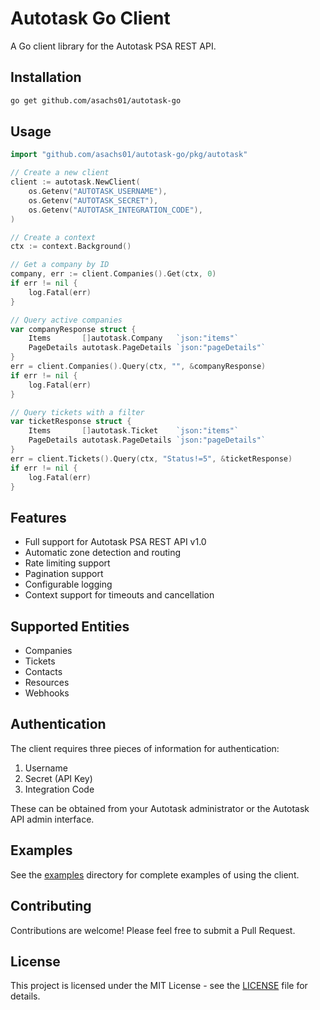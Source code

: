 # Autotask Go Client

A Go client library for the Autotask PSA REST API.

## Installation

```bash
go get github.com/asachs01/autotask-go
```

## Usage

```go
import "github.com/asachs01/autotask-go/pkg/autotask"

// Create a new client
client := autotask.NewClient(
	os.Getenv("AUTOTASK_USERNAME"),
	os.Getenv("AUTOTASK_SECRET"),
	os.Getenv("AUTOTASK_INTEGRATION_CODE"),
)

// Create a context
ctx := context.Background()

// Get a company by ID
company, err := client.Companies().Get(ctx, 0)
if err != nil {
	log.Fatal(err)
}

// Query active companies
var companyResponse struct {
	Items       []autotask.Company   `json:"items"`
	PageDetails autotask.PageDetails `json:"pageDetails"`
}
err = client.Companies().Query(ctx, "", &companyResponse)
if err != nil {
	log.Fatal(err)
}

// Query tickets with a filter
var ticketResponse struct {
	Items       []autotask.Ticket    `json:"items"`
	PageDetails autotask.PageDetails `json:"pageDetails"`
}
err = client.Tickets().Query(ctx, "Status!=5", &ticketResponse)
if err != nil {
	log.Fatal(err)
}
```

## Features

- Full support for Autotask PSA REST API v1.0
- Automatic zone detection and routing
- Rate limiting support
- Pagination support
- Configurable logging
- Context support for timeouts and cancellation

## Supported Entities

- Companies
- Tickets
- Contacts
- Resources
- Webhooks

## Authentication

The client requires three pieces of information for authentication:

1. Username
2. Secret (API Key)
3. Integration Code

These can be obtained from your Autotask administrator or the Autotask API admin interface.

## Examples

See the [examples](examples) directory for complete examples of using the client.

## Contributing

Contributions are welcome! Please feel free to submit a Pull Request.

## License

This project is licensed under the MIT License - see the [LICENSE](LICENSE) file for details. 